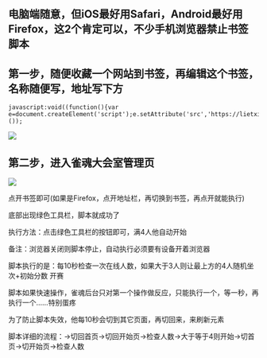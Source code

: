 ## 电脑端随意，但iOS最好用Safari，Android最好用Firefox，这2个肯定可以，不少手机浏览器禁止书签脚本

## 第一步，随便收藏一个网站到书签，再编辑这个书签，名称随便写，地址写下方

    javascript:void((function(){var e=document.createElement('script');e.setAttribute('src','https://lietxia.github.io/res/loop.js');document.body.appendChild(e);})());

![](res/p1.png)

## 第二步，进入雀魂大会室管理页

![](res/p2.png)

点开书签即可(如果是Firefox，点开地址栏，再切换到书签，再点开就能执行)

底部出现绿色工具栏，脚本就成功了

执行方法：点击绿色工具栏的按钮即可，满4人他自动开始

备注：浏览器关闭则脚本停止，自动执行必须要有设备开着浏览器  

脚本执行的是：每10秒检查一次在线人数，如果大于3人则让最上方的4人随机坐次+初始分数 开赛

脚本如果快速操作，雀魂后台只对第一个操作做反应，只能执行一个，等一秒，再执行一个……特别蛋疼  

为了防止脚本失效，他每10秒会切到其它页面，再切回来，来刷新元素

脚本详细的流程：→切回首页→切回开始页→检查人数→大于等于4则开始→切首页→切开始页→检查人数
